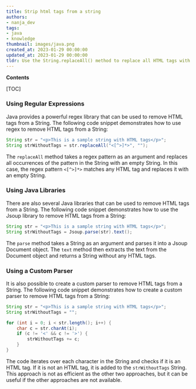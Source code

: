```yaml
---
title: Strip html tags from a string
authors:
- nanja_dev
tags:
- java
- knowledge
thumbnail: images/java.png
created_at: 2023-01-29 00:00:00
updated_at: 2023-01-29 00:00:00
tldr: Use the String.replaceAll() method to replace all HTML tags with an empty string.
---
```


**Contents**

[TOC]

### Using Regular Expressions

Java provides a powerful regex library that can be used to remove HTML tags from a String. The following code snippet demonstrates how to use regex to remove HTML tags from a String:

```java
String str = "<p>This is a sample string with HTML tags</p>";
String strWithoutTags = str.replaceAll("<[^>]*>", "");
```

The `replaceAll` method takes a regex pattern as an argument and replaces all occurrences of the pattern in the String with an empty String. In this case, the regex pattern `<[^>]*>` matches any HTML tag and replaces it with an empty String.

### Using Java Libraries

There are also several Java libraries that can be used to remove HTML tags from a String. The following code snippet demonstrates how to use the Jsoup library to remove HTML tags from a String:

```java
String str = "<p>This is a sample string with HTML tags</p>";
String strWithoutTags = Jsoup.parse(str).text();
```

The `parse` method takes a String as an argument and parses it into a Jsoup Document object. The `text` method then extracts the text from the Document object and returns a String without any HTML tags.

### Using a Custom Parser

It is also possible to create a custom parser to remove HTML tags from a String. The following code snippet demonstrates how to create a custom parser to remove HTML tags from a String:

```java
String str = "<p>This is a sample string with HTML tags</p>";
String strWithoutTags = "";

for (int i = 0; i < str.length(); i++) {
    char c = str.charAt(i);
    if (c != '<' && c != '>') {
        strWithoutTags += c;
    }
}
```

The code iterates over each character in the String and checks if it is an HTML tag. If it is not an HTML tag, it is added to the `strWithoutTags` String. This approach is not as efficient as the other two approaches, but it can be useful if the other approaches are not available.
